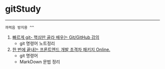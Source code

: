 # gitStudy
---
```plaintext
까먹음 방지용 ^^
```
1. [빠르게 git- 핵심만 골라 배우는 Git/GitHub 강의](https://www.inflearn.com/course/%EB%B9%A0%EB%A5%B4%EA%B2%8C-git/dashboard)  
    - git 명령어 노트정리
2. [한 번에 끝내는 프론트엔드 개발 초격차 패키지 Online.](https://fastcampus.co.kr/dev_online_frontend) 
    - git 명령어 
    - MarkDown 문법 정리


